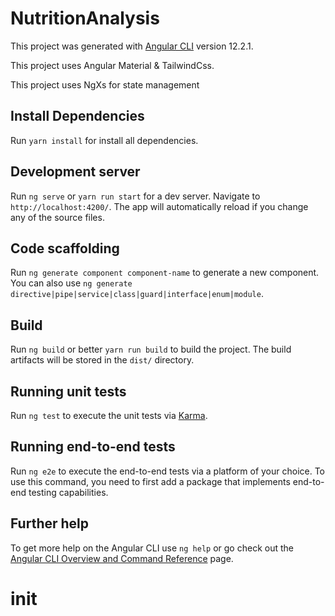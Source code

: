 # NutritionAnalysis

This project was generated with
[Angular CLI](https://github.com/angular/angular-cli) version 12.2.1.

This project uses Angular Material & TailwindCss.

This project uses NgXs for state management

## Install Dependencies

Run `yarn install` for install all dependencies.

## Development server

Run `ng serve` or `yarn run start` for a dev server. Navigate to
`http://localhost:4200/`. The app will automatically reload if you change any of
the source files.

## Code scaffolding

Run `ng generate component component-name` to generate a new component. You can
also use `ng generate directive|pipe|service|class|guard|interface|enum|module`.

## Build

Run `ng build` or better `yarn run build` to build the project. The build
artifacts will be stored in the `dist/` directory.

## Running unit tests

Run `ng test` to execute the unit tests via
[Karma](https://karma-runner.github.io).

## Running end-to-end tests

Run `ng e2e` to execute the end-to-end tests via a platform of your choice. To
use this command, you need to first add a package that implements end-to-end
testing capabilities.

## Further help

To get more help on the Angular CLI use `ng help` or go check out the
[Angular CLI Overview and Command Reference](https://angular.io/cli) page.

# init
